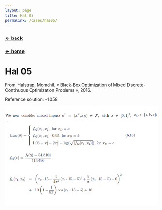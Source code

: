 ```yaml
---
layout: page
title: Hal 05
permalink: /cases/hal05/
---
```

### [← back](/cases/)
### [← home](/index/)


# Hal 05
From: Halstrup, Momchil. « Black-Box Optimization of Mixed Discrete-Continuous Optimization Problems », 2016. 

Reference solution: -1.058

<img align="left" src="https://raw.githubusercontent.com/mixed-optimization-benchmark/mixed-optimization-benchmark.github.io/master/Cas%20test/Hal_5.PNG" >
